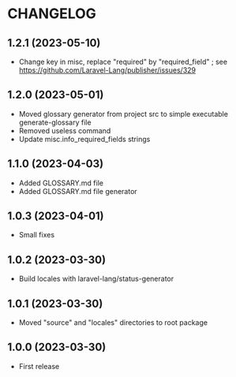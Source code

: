 CHANGELOG
=========

1.2.1 (2023-05-10)
------------------

- Change key in misc, replace "required" by "required_field" ; see https://github.com/Laravel-Lang/publisher/issues/329

1.2.0 (2023-05-01)
------------------

- Moved glossary generator from project src to simple executable generate-glossary file
- Removed useless command
- Update misc.info_required_fields strings


1.1.0 (2023-04-03)
------------------

- Added GLOSSARY.md file
- Added GLOSSARY.md file generator


1.0.3 (2023-04-01)
------------------

- Small fixes


1.0.2 (2023-03-30)
------------------

- Build locales with laravel-lang/status-generator


1.0.1 (2023-03-30)
------------------

- Moved "source" and "locales" directories to root package


1.0.0 (2023-03-30)
------------------

- First release
